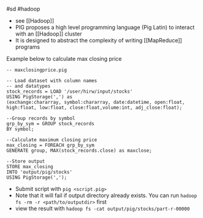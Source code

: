 #sd #hadoop

- see [[Hadoop]]
- PIG proposes a high level programming language (Pig Latin) to interact with an [[Hadoop]] cluster
- It is designed to abstract the complexity of writing [[MapReduce]] programs

Example below to calculate max closing price

```pig
-- maxclosingprice.pig

-- Load dataset with column names
-- and datatypes
stock_records = LOAD '/user/hirw/input/stocks'
USING PigStorage(',') as
(exchange:chararray, symbol:chararray, date:datetime, open:float, high:float, low:float, close:float,volume:int, adj_close:float);

--Group records by symbol
grp_by_sym = GROUP stock_records
BY symbol;

--Calculate maximum closing price
max_closing = FOREACH grp_by_sym
GENERATE group, MAX(stock_records.close) as maxclose;

--Store output
STORE max_closing
INTO 'output/pig/stocks'
USING PigStorage(',');
```

- Submit script with `pig <script.pig>`
- Note that it will fail if output directory already exists. You can run `hadoop fs -rm -r <path/to/outputdir>` first
- view the result with `hadoop fs -cat output/pig/stocks/part-r-00000`
